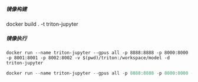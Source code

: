 ##### 镜像构建
docker build . -t triton-jupyter

##### 镜像执行

```shell
docker run --name triton-jupyter --gpus all -p 8888:8888 -p 8000:8000 -p 8001:8001 -p 8002:8002 -v $(pwd)/triton:/workspace/model -d  triton-jupyter
```

```powershell
docker run --name triton-jupyter --gpus all -p 8888:8888 -p 8000:8000 -p 8001:8001 -p 8002:8002 -v "$(Get-Location)\triton:/workspace/model" -d triton-jupyter
```